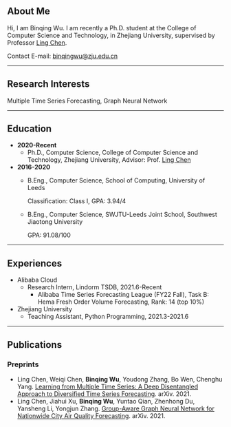 ## About Me

Hi, I am Binqing Wu. I am recently a Ph.D. student at the College of Computer Science and Technology, in Zhejiang University, supervised by Professor [Ling Chen](https://scholar.google.com/citations?hl=zh-CN&user=Vxi9eakAAAAJ&view_op=list_works&sortby=pubdate).

Contact E-mail: binqingwu@zju.edu.cn

---

## Research Interests

Multiple Time Series Forecasting, Graph Neural Network

---

## Education

- **2020-Recent**
    - Ph.D., Computer Science, College of Computer Science and Technology, Zhejiang University, Advisor: Prof. [Ling Chen](https://scholar.google.com/citations?hl=zh-CN&user=Vxi9eakAAAAJ&view_op=list_works&sortby=pubdate)
- **2016-2020**
    - B.Eng., Computer Science, School of Computing, University of Leeds
        
        Classification: Class I, GPA: 3.94/4
        
    - B.Eng., Computer Science, SWJTU-Leeds Joint School, Southwest Jiaotong University
        
        GPA: 91.08/100
        

---

## Experiences

- Alibaba Cloud
    - Research Intern, Lindorm TSDB, 2021.6-Recent
        - Alibaba Time Series Forecasting League (FY22 Fall), Task B: Hema Fresh Order Volume Forecasting, Rank: 14 (top 10%)
- Zhejiang University
    - Teaching Assistant, Python Programming, 2021.3-2021.6

---

## Publications

### Preprints

- Ling Chen, Weiqi Chen, **Binqing Wu**, Youdong Zhang, Bo Wen, Chenghu Yang. [Learning from Multiple Time Series: A Deep Disentangled Approach to Diversified Time Series Forecasting](https://arxiv.org/abs/2111.04942). arXiv. 2021.
- Ling Chen, Jiahui Xu, **Binqing Wu**, Yuntao Qian, Zhenhong Du, Yansheng Li, Yongjun Zhang. [Group-Aware Graph Neural Network for Nationwide City Air Quality Forecasting](https://arxiv.org/abs/2108.12238). arXiv. 2021.